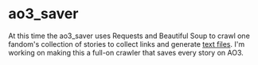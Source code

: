 # ao3_saver

At this time the ao3_saver uses Requests and Beautiful Soup to crawl one fandom's collection of stories to collect links and generate [text files](https://github.com/TR-1000/ao3_scraper/blob/master/sample_output/Back%20to%20the%20Past%20-%20Amalia2103%20-%20Multifandom%20%5BArchive%20of%20Our%20Own%5D.txt). I'm working on making this a full-on crawler that saves every story on AO3.
